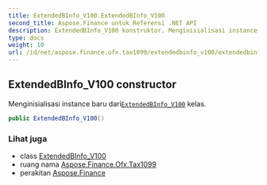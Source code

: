 ```yaml
---
title: ExtendedBInfo_V100.ExtendedBInfo_V100
second_title: Aspose.Finance untuk Referensi .NET API
description: ExtendedBInfo_V100 konstruktor. Menginisialisasi instance baru dariExtendedBInfo_V100 kelas.
type: docs
weight: 10
url: /id/net/aspose.finance.ofx.tax1099/extendedbinfo_v100/extendedbinfo_v100/
---
```

## ExtendedBInfo_V100 constructor

Menginisialisasi instance baru dari[`ExtendedBInfo_V100`](../) kelas.

```csharp
public ExtendedBInfo_V100()
```

### Lihat juga

* class [ExtendedBInfo_V100](../)
* ruang nama [Aspose.Finance.Ofx.Tax1099](../../extendedbinfo_v100/)
* perakitan [Aspose.Finance](../../../)


